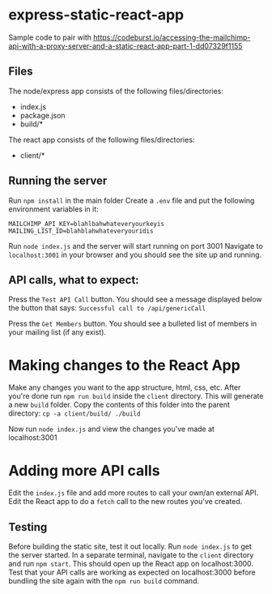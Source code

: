 # express-static-react-app
Sample code to pair with https://codeburst.io/accessing-the-mailchimp-api-with-a-proxy-server-and-a-static-react-app-part-1-dd07329f1155

## Files 

The node/express app consists of the following files/directories:

* index.js
* package.json
* build/*

The react app consists of the following files/directories: 

* client/*

## Running the server

Run `npm install` in the main folder
Create a `.env` file and put the following environment variables in it: 

```
MAILCHIMP_API_KEY=blahlbahwhateveryourkeyis
MAILING_LIST_ID=blahblahwhateveryouridis
```

Run `node index.js` and the server will start running on port 3001
Navigate to `localhost:3001` in your browser and you should see the site up and running. 

## API calls, what to expect: 
Press the `Test API Call` button. 
You should see a message displayed below the button that says: 
`Successful call to /api/genericCall`

Press the `Get Members` button. 
You should see a bulleted list of members in your mailing list (if any exist). 

# Making changes to the React App
Make any changes you want to the app structure, html, css, etc. 
After you're done run `npm run build` inside the `client` directory. 
This will generate a new `build` folder. Copy the contents of this folder into the parent directory:
`cp -a client/build/ ./build` 

Now run `node index.js` and view the changes you've made at localhost:3001

# Adding more API calls
Edit the `index.js` file and add more routes to call your own/an external API. 
Edit the React app to do a `fetch` call to the new routes you've created. 

## Testing
Before building the static site, test it out locally. 
Run `node index.js` to get the server started. 
In a separate terminal, navigate to the `client` directory and run `npm start`. This should open up the React app on localhost:3000. 
Test that your API calls are working as expected on localhost:3000 before bundling the site again with the `npm run build` command.
